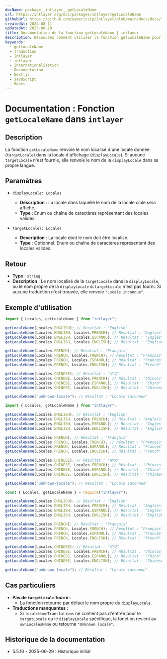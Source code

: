 ```yaml
---
docName: package__intlayer__getLocaleName
url: https://intlayer.org/doc/packages/intlayer/getLocaleName
githubUrl: https://github.com/aymericzip/intlayer/blob/main/docs/docs/fr/packages/intlayer/getLocaleName.md
createdAt: 2024-08-11
updatedAt: 2025-06-29
title: Documentation de la fonction getLocaleName | intlayer
description: Découvrez comment utiliser la fonction getLocaleName pour le package intlayer
keywords:
  - getLocaleName
  - traduction
  - Intlayer
  - intlayer
  - Internationalisation
  - Documentation
  - Next.js
  - JavaScript
  - React
---
```


# Documentation : Fonction `getLocaleName` dans `intlayer`

## Description

La fonction `getLocaleName` renvoie le nom localisé d'une locale donnée (`targetLocale`) dans la locale d'affichage (`displayLocale`). Si aucune `targetLocale` n'est fournie, elle renvoie le nom de la `displayLocale` dans sa propre langue.

## Paramètres

- `displayLocale: Locales`

  - **Description** : La locale dans laquelle le nom de la locale cible sera affiché.
  - **Type** : Enum ou chaîne de caractères représentant des locales valides.

- `targetLocale?: Locales`
  - **Description** : La locale dont le nom doit être localisé.
  - **Type** : Optionnel. Enum ou chaîne de caractères représentant des locales valides.

## Retour

- **Type** : `string`
- **Description** : Le nom localisé de la `targetLocale` dans la `displayLocale`, ou le nom propre de la `displayLocale` si `targetLocale` n'est pas fourni. Si aucune traduction n'est trouvée, elle renvoie `"Locale inconnue"`.

## Exemple d'utilisation

```typescript codeFormat="typescript"
import { Locales, getLocaleName } from "intlayer";

getLocaleName(Locales.ENGLISH); // Résultat : "English"
getLocaleName(Locales.ENGLISH, Locales.FRENCH); // Résultat : "Anglais"
getLocaleName(Locales.ENGLISH, Locales.ESPANOL); // Résultat : "Inglés"
getLocaleName(Locales.ENGLISH, Locales.ENGLISH); // Résultat : "English"

getLocaleName(Locales.FRENCH); // Résultat : "Français"
getLocaleName(Locales.FRENCH, Locales.FRENCH); // Résultat : "Français"
getLocaleName(Locales.FRENCH, Locales.ESPANOL); // Résultat : "Francés"
getLocaleName(Locales.FRENCH, Locales.ENGLISH); // Résultat : "French"

getLocaleName(Locales.CHINESE); // Résultat : "中文"
getLocaleName(Locales.CHINESE, Locales.FRENCH); // Résultat : "Chinois"
getLocaleName(Locales.CHINESE, Locales.ESPANOL); // Résultat : "Chino"
getLocaleName(Locales.CHINESE, Locales.ENGLISH); // Résultat : "Chinese"

getLocaleName("unknown-locale"); // Résultat : "Locale inconnue"
```

```javascript codeFormat="esm"
import { Locales, getLocaleName } from "intlayer";

getLocaleName(Locales.ENGLISH); // Résultat : "English"
getLocaleName(Locales.ENGLISH, Locales.FRENCH); // Résultat : "Anglais"
getLocaleName(Locales.ENGLISH, Locales.ESPANOL); // Résultat : "Inglés"
getLocaleName(Locales.ENGLISH, Locales.ENGLISH); // Résultat : "English"

getLocaleName(Locales.FRENCH); // Résultat : "Français"
getLocaleName(Locales.FRENCH, Locales.FRENCH); // Résultat : "Français"
getLocaleName(Locales.FRENCH, Locales.ESPANOL); // Résultat : "Francés"
getLocaleName(Locales.FRENCH, Locales.ENGLISH); // Résultat : "French"

getLocaleName(Locales.CHINESE); // Résultat : "中文"
getLocaleName(Locales.CHINESE, Locales.FRENCH); // Résultat : "Chinois"
getLocaleName(Locales.CHINESE, Locales.ESPANOL); // Résultat : "Chino"
getLocaleName(Locales.CHINESE, Locales.ENGLISH); // Résultat : "Chinese"

getLocaleName("unknown-locale"); // Résultat : "Locale inconnue"
```

```javascript codeFormat="commonjs"
const { Locales, getLocaleName } = require("intlayer");

getLocaleName(Locales.ENGLISH); // Résultat : "English"
getLocaleName(Locales.ENGLISH, Locales.FRENCH); // Résultat : "Anglais"
getLocaleName(Locales.ENGLISH, Locales.ESPANOL); // Résultat : "Inglés"
getLocaleName(Locales.ENGLISH, Locales.ENGLISH); // Résultat : "English"

getLocaleName(Locales.FRENCH); // Résultat : "Français"
getLocaleName(Locales.FRENCH, Locales.FRENCH); // Résultat : "Français"
getLocaleName(Locales.FRENCH, Locales.ESPANOL); // Résultat : "Francés"
getLocaleName(Locales.FRENCH, Locales.ENGLISH); // Résultat : "French"

getLocaleName(Locales.CHINESE); // Résultat : "中文"
getLocaleName(Locales.CHINESE, Locales.FRENCH); // Résultat : "Chinois"
getLocaleName(Locales.CHINESE, Locales.ESPANOL); // Résultat : "Chino"
getLocaleName(Locales.CHINESE, Locales.ENGLISH); // Résultat : "Chinese"

getLocaleName("unknown-locale"); // Résultat : "Locale inconnue"
```

## Cas particuliers

- **Pas de `targetLocale` fourni :**
  - La fonction retourne par défaut le nom propre du `displayLocale`.
- **Traductions manquantes :**
  - Si `localeNameTranslations` ne contient pas d'entrée pour le `targetLocale` ou le `displayLocale` spécifique, la fonction revient au `ownLocalesName` ou retourne `"Unknown locale"`.

## Historique de la documentation

- 5.5.10 - 2025-06-29 : Historique initial
